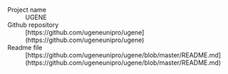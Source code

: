 
<dl>
<dt>Project name</dt>
<dd>UGENE</dd>
<dt>Github repository</dt>
<dd>[https://github.com/ugeneunipro/ugene](https://github.com/ugeneunipro/ugene)</dd>
<dt>Readme file</dt>
<dd>[https://github.com/ugeneunipro/ugene/blob/master/README.md](https://github.com/ugeneunipro/ugene/blob/master/README.md)</dd>
</dl>
